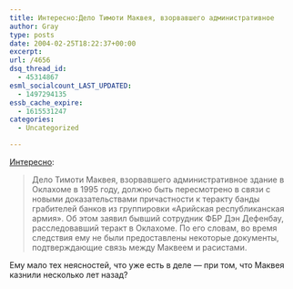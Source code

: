 ```yaml
---
title: Интересно:Дело Тимоти Маквея, взорвавшего административное
author: Gray
type: posts
date: 2004-02-25T18:22:37+00:00
excerpt:
url: /4656
dsq_thread_id:
  - 45314867
esml_socialcount_LAST_UPDATED:
  - 1497294135
essb_cache_expire:
  - 1615531247
categories:
  - Uncategorized

---
```








<a href="http://lenta.ru/terror/2004/02/25/mcveigh/" target="_blank">Интересно</a>:

> Дело Тимоти Маквея, взорвавшего административное здание в Оклахоме в 1995 году, должно быть пересмотрено в связи с новыми доказательствами причастности к теракту банды грабителей банков из группировки &#171;Арийская республиканская армия&#187;. Об этом заявил бывший сотрудник ФБР Дэн Дефенбау, расследовавший теракт в Оклахоме. По его словам, во время следствия ему не были предоставлены некоторые документы, подтверждающие связь между Маквеем и расистами.

Ему мало тех неясностей, что уже есть в деле &#8212; при том, что Маквея казнили несколько лет назад?